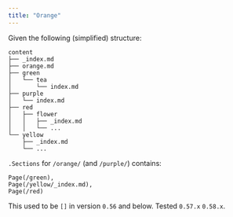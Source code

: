 ```yaml
---
title: "Orange"
---
```


Given the following (simplified) structure:

```
content
├── _index.md
├── orange.md
├── green
│   └── tea
│       └── index.md
├── purple
│   └── index.md
├── red
│   ├── flower
│   │   ├── _index.md
│   │   └── ...
└── yellow
    ├── _index.md
    └── ...
```

`.Sections` for `/orange/` (and `/purple/`) contains:

```
Page(/green), 
Page(/yellow/_index.md), 
Page(/red)
```

This used to be `[]` in version `0.56` and below. Tested `0.57.x` `0.58.x`.